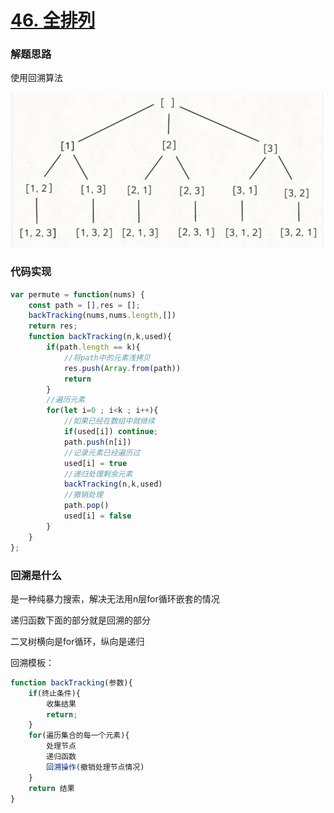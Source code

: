 # [46. 全排列](https://leetcode-cn.com/problems/permutations/)

### 解题思路
使用回溯算法

![](img/2022-01-03-21-45-58.png)

### 代码实现

```js
var permute = function(nums) {
    const path = [],res = [];
    backTracking(nums,nums.length,[])
    return res;
    function backTracking(n,k,used){
        if(path.length == k){
            //将path中的元素浅拷贝
            res.push(Array.from(path))
            return
        }
        //遍历元素
        for(let i=0 ; i<k ; i++){
            //如果已经在数组中就继续
            if(used[i]) continue;
            path.push(n[i])
            //记录元素已经遍历过
            used[i] = true
            //递归处理剩余元素
            backTracking(n,k,used)
            //撤销处理
            path.pop()
            used[i] = false
        }
    }
};
```

### 回溯是什么

是一种纯暴力搜索，解决无法用n层for循环嵌套的情况

递归函数下面的部分就是回溯的部分



二叉树横向是for循环，纵向是递归

回溯模板：

```js
function backTracking(参数){
    if(终止条件){
        收集结果
        return;
    }
    for(遍历集合的每一个元素){
        处理节点
        递归函数
        回溯操作(撤销处理节点情况)
    }
    return 结果
}
```

